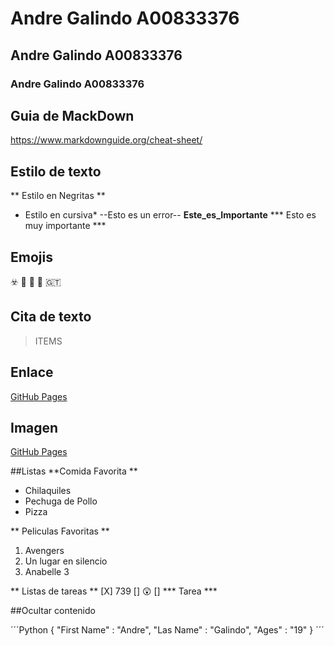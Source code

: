 # Andre Galindo A00833376
## Andre Galindo A00833376
### Andre Galindo A00833376

## Guia de MackDown 
https://www.markdownguide.org/cheat-sheet/

## Estilo de texto
** Estilo en Negritas **
* Estilo en cursiva* 
--Esto es un error--
**Este_es_Importante**
*** Esto es muy importante ***

## Emojis
☣️
🐤
💙
🥊
🇬🇹

## Cita de texto
>ITEMS

## Enlace
[GitHub Pages](https://experiencia21.tec.mx/)

## Imagen
[GitHub Pages](https://i.pinimg.com/originals/e4/99/33/e4993378c11517cb7406d6eedafd169a.jpg)

##Listas
**Comida Favorita **
- Chilaquiles
- Pechuga de Pollo
- Pizza

** Peliculas Favoritas **
1. Avengers
2. Un lugar en silencio
3. Anabelle 3

** Listas de tareas ** 
[X] 739
[] 😲
[] *** Tarea  ***

##Ocultar contenido
<!-- Este contenido esta oculto -->

´´´Python
{
  "First Name" : "Andre",
  "Las Name" : "Galindo", 
  "Ages" : "19" 
}
´´´

